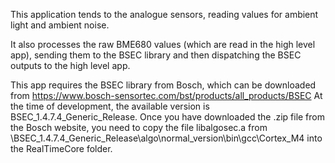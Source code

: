 This application tends to the analogue sensors, reading values for ambient light and ambient noise.

It also processes the raw BME680 values (which are read in the high level app), sending them to the BSEC library and then dispatching the BSEC outputs to the high level app.

This app requires the BSEC library from Bosch, which can be downloaded from https://www.bosch-sensortec.com/bst/products/all_products/BSEC
At the time of development, the available version is BSEC_1.4.7.4_Generic_Release.
Once you have downloaded the .zip file from the Bosch website, you need to copy the file libalgosec.a from \BSEC_1.4.7.4_Generic_Release\algo\normal_version\bin\gcc\Cortex_M4 into the RealTimeCore folder.